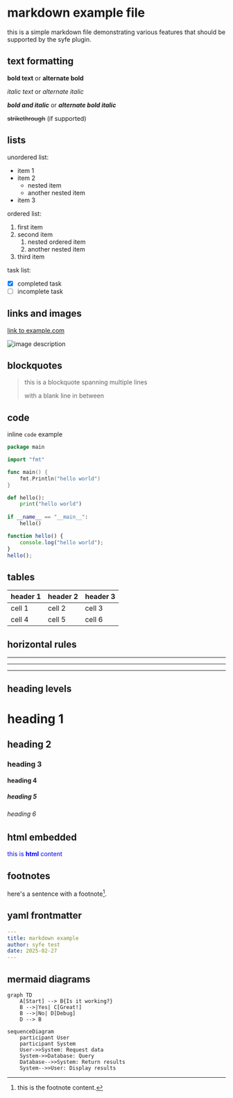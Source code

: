 # markdown example file

this is a simple markdown file demonstrating various features that should be supported by the syfe plugin.

## text formatting

**bold text** or __alternate bold__

*italic text* or _alternate italic_

***bold and italic*** or ___alternate bold italic___

~~strikethrough~~ (if supported)

## lists

unordered list:
- item 1
- item 2
  - nested item
  - another nested item
- item 3

ordered list:
1. first item
2. second item
   1. nested ordered item
   2. another nested item
3. third item

task list:
- [x] completed task
- [ ] incomplete task

## links and images

[link to example.com](https://example.com)

![image description](https://example.com/image.jpg)

## blockquotes

> this is a blockquote
> spanning multiple lines
>
> with a blank line in between

## code

inline `code` example

```go
package main

import "fmt"

func main() {
    fmt.Println("hello world")
}
```

```python
def hello():
    print("hello world")
    
if __name__ == "__main__":
    hello()
```

```javascript
function hello() {
    console.log("hello world");
}
hello();
```

## tables

| header 1 | header 2 | header 3 |
|----------|----------|----------|
| cell 1   | cell 2   | cell 3   |
| cell 4   | cell 5   | cell 6   |

## horizontal rules

---

***

___

## heading levels

# heading 1
## heading 2
### heading 3
#### heading 4
##### heading 5
###### heading 6

## html embedded

<div style="color: blue;">
  this is <b>html</b> content
</div>

## footnotes

here's a sentence with a footnote[^1].

[^1]: this is the footnote content.

## yaml frontmatter

```yaml
---
title: markdown example
author: syfe test
date: 2025-02-27
---
```

## mermaid diagrams

```mermaid
graph TD
    A[Start] --> B{Is it working?}
    B -->|Yes| C[Great!]
    B -->|No| D[Debug]
    D --> B
```

```mermaid
sequenceDiagram
    participant User
    participant System
    User->>System: Request data
    System->>Database: Query
    Database-->>System: Return results
    System-->>User: Display results
```
